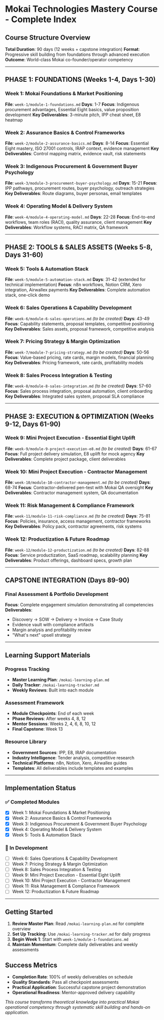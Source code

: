 # Mokai Technologies Mastery Course - Complete Index

## Course Structure Overview

**Total Duration**: 90 days (12 weeks + capstone integration)
**Format**: Progressive skill building from foundations through advanced execution
**Outcome**: World-class Mokai co-founder/operator competency

---

## PHASE 1: FOUNDATIONS (Weeks 1-4, Days 1-30)

### Week 1: Mokai Foundations & Market Positioning
**File**: `week-1/module-1-foundations.md`
**Days**: 1-7
**Focus**: Indigenous procurement advantages, Essential Eight basics, value proposition development
**Key Deliverables**: 3-minute pitch, IPP cheat sheet, E8 heatmap

### Week 2: Assurance Basics & Control Frameworks
**File**: `week-2/module-2-assurance-basics.md`
**Days**: 8-14
**Focus**: Essential Eight mastery, ISO 27001 controls, IRAP context, evidence management
**Key Deliverables**: Control mapping matrix, evidence vault, risk statements

### Week 3: Indigenous Procurement & Government Buyer Psychology
**File**: `week-3/module-3-procurement-buyer-psychology.md`
**Days**: 15-21
**Focus**: IPP pathways, procurement routes, buyer psychology, outreach strategies
**Key Deliverables**: Route diagrams, buyer personas, email templates

### Week 4: Operating Model & Delivery System
**File**: `week-4/module-4-operating-model.md`
**Days**: 22-28
**Focus**: End-to-end workflows, team roles (RACI), quality assurance, client management
**Key Deliverables**: Workflow systems, RACI matrix, QA framework

---

## PHASE 2: TOOLS & SALES ASSETS (Weeks 5-8, Days 31-60)

### Week 5: Tools & Automation Stack
**File**: `week-5/module-5-automation-stack.md`
**Days**: 31-42 (extended for technical implementation)
**Focus**: n8n workflows, Notion CRM, Xero integration, Airwallex payments
**Key Deliverables**: Complete automation stack, one-click demo

### Week 6: Sales Operations & Capability Development
**File**: `week-6/module-6-sales-operations.md` *(to be created)*
**Days**: 43-49
**Focus**: Capability statements, proposal templates, competitive positioning
**Key Deliverables**: Sales assets, proposal framework, competitive analysis

### Week 7: Pricing Strategy & Margin Optimization
**File**: `week-7/module-7-pricing-strategy.md` *(to be created)*
**Days**: 50-56
**Focus**: Value-based pricing, rate cards, margin models, financial planning
**Key Deliverables**: Pricing framework, rate cards, profitability models

### Week 8: Sales Process Integration & Testing
**File**: `week-8/module-8-sales-integration.md` *(to be created)*
**Days**: 57-60
**Focus**: Sales process integration, proposal automation, client onboarding
**Key Deliverables**: Integrated sales system, proposal SLA compliance

---

## PHASE 3: EXECUTION & OPTIMIZATION (Weeks 9-12, Days 61-90)

### Week 9: Mini Project Execution - Essential Eight Uplift
**File**: `week-9/module-9-project-execution-e8.md` *(to be created)*
**Days**: 61-67
**Focus**: Full project delivery simulation, E8 uplift for mock agency
**Key Deliverables**: Complete project package, client deliverables

### Week 10: Mini Project Execution - Contractor Management
**File**: `week-10/module-10-contractor-management.md` *(to be created)*
**Days**: 68-74
**Focus**: Contractor-delivered pen-test with Mokai QA oversight
**Key Deliverables**: Contractor management system, QA documentation

### Week 11: Risk Management & Compliance Framework
**File**: `week-11/module-11-risk-compliance.md` *(to be created)*
**Days**: 75-81
**Focus**: Policies, insurance, access management, contractor frameworks
**Key Deliverables**: Policy pack, contractor agreements, risk systems

### Week 12: Productization & Future Roadmap
**File**: `week-12/module-12-productization.md` *(to be created)*
**Days**: 82-88
**Focus**: Service productization, SaaS roadmap, scalability planning
**Key Deliverables**: Product offerings, dashboard specs, growth plan

---

## CAPSTONE INTEGRATION (Days 89-90)

### Final Assessment & Portfolio Development
**Focus**: Complete engagement simulation demonstrating all competencies
**Deliverables**:
- Discovery → SOW → Delivery → Invoice → Case Study
- Evidence vault with compliance artifacts
- Margin analysis and profitability review
- "What's next" upsell strategy

---

## Learning Support Materials

### Progress Tracking
- **Master Learning Plan**: `/mokai-learning-plan.md`
- **Daily Tracker**: `/mokai-learning-tracker.md`
- **Weekly Reviews**: Built into each module

### Assessment Framework
- **Module Checkpoints**: End of each week
- **Phase Reviews**: After weeks 4, 8, 12
- **Mentor Sessions**: Weeks 2, 4, 6, 8, 10, 12
- **Final Capstone**: Week 13

### Resource Library
- **Government Sources**: IPP, E8, IRAP documentation
- **Industry Intelligence**: Tender analysis, competitive research
- **Technical Platforms**: n8n, Notion, Xero, Airwallex guides
- **Templates**: All deliverables include templates and examples

---

## Implementation Status

### ✅ Completed Modules
- [x] Week 1: Mokai Foundations & Market Positioning
- [x] Week 2: Assurance Basics & Control Frameworks
- [x] Week 3: Indigenous Procurement & Government Buyer Psychology
- [x] Week 4: Operating Model & Delivery System
- [x] Week 5: Tools & Automation Stack

### 🚧 In Development
- [ ] Week 6: Sales Operations & Capability Development
- [ ] Week 7: Pricing Strategy & Margin Optimization
- [ ] Week 8: Sales Process Integration & Testing
- [ ] Week 9: Mini Project Execution - Essential Eight Uplift
- [ ] Week 10: Mini Project Execution - Contractor Management
- [ ] Week 11: Risk Management & Compliance Framework
- [ ] Week 12: Productization & Future Roadmap

---

## Getting Started

1. **Review Master Plan**: Read `/mokai-learning-plan.md` for complete overview
2. **Set Up Tracking**: Use `/mokai-learning-tracker.md` for daily progress
3. **Begin Week 1**: Start with `week-1/module-1-foundations.md`
4. **Maintain Momentum**: Complete daily deliverables and weekly assessments

## Success Metrics

- **Completion Rate**: 100% of weekly deliverables on schedule
- **Quality Standards**: Pass all checkpoint assessments
- **Practical Application**: Successful capstone project demonstration
- **Operational Readiness**: Mentor-approved delivery capability

*This course transforms theoretical knowledge into practical Mokai operational competency through systematic skill building and hands-on application.*
